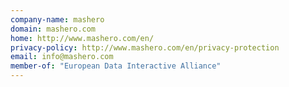 ```yaml
---
company-name: mashero
domain: mashero.com
home: http://www.mashero.com/en/
privacy-policy: http://www.mashero.com/en/privacy-protection
email: info@mashero.com
member-of: "European Data Interactive Alliance"
---
```




